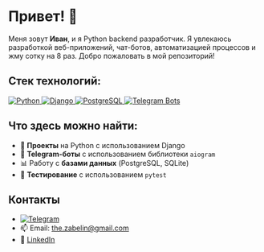 # Привет! 👋

Меня зовут **Иван**, и я Python backend разработчик. Я увлекаюсь разработкой веб-приложений, чат-ботов, автоматизацией процессов и жму сотку на 8 раз. Добро пожаловать в мой репозиторий!

## Стек технологий:

<p align="left">
  <a href="https://www.python.org/" target="_blank" rel="noreferrer">
    <img src="https://img.shields.io/badge/Python-3670A0?style=for-the-badge&logo=python&logoColor=ffdd54" alt="Python"/>
  </a>
  <a href="https://www.djangoproject.com/" target="_blank" rel="noreferrer">
    <img src="https://img.shields.io/badge/Django-092E20?style=for-the-badge&logo=django&logoColor=white" alt="Django"/>
  </a>
  <a href="https://www.postgresql.org/" target="_blank" rel="noreferrer">
    <img src="https://img.shields.io/badge/PostgreSQL-316192?style=for-the-badge&logo=postgresql&logoColor=white" alt="PostgreSQL"/>
  </a>
  <a href="https://core.telegram.org/bots" target="_blank" rel="noreferrer">
    <img src="https://img.shields.io/badge/Telegram_Bots-26A5E4?style=for-the-badge&logo=telegram&logoColor=white" alt="Telegram Bots"/>
  </a>
</p>

## Что здесь можно найти:

- 📂 **Проекты** на Python с использованием Django
- 🤖 **Telegram-боты** с использованием библиотеки `aiogram`
- 📊 Работу с **базами данных** (PostgreSQL, SQLite)
- 🧪 **Тестирование** с использованием `pytest`

## Контакты
- <a href="https://t.me/ivanzabelin" target="_blank">
    <img src="https://img.shields.io/badge/Telegram-26A5E4?style=for-the-badge&logo=telegram&logoColor=white" alt="Telegram"/>
  </a>
- 📫 Email: [the.zabelin@gmail.com](mailto:the.zabelin@gmail.com)
- 💼 [LinkedIn](https://www.linkedin.com/in/yourprofile/)
